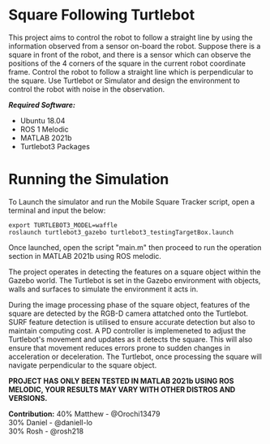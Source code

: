 # Square Following Turtlebot 
This project aims to control the robot to follow a straight line by
using the information observed from a sensor on-board the robot.
Suppose there is a square in front of the robot, and there is a
sensor which can observe the positions of the 4 corners of the
square in the current robot coordinate frame. Control the robot to
follow a straight line which is perpendicular to the square. Use
Turtlebot or Simulator and design the environment to control the
robot with noise in the observation.

<b><i>Required Software:</i></b>
- Ubuntu 18.04
- ROS 1 Melodic
- MATLAB 2021b
- Turtlebot3 Packages

# Running the Simulation
To Launch the simulator and run the Mobile Square Tracker script, open a terminal and input the below:

```
export TURTLEBOT3_MODEL=waffle
roslaunch turtlebot3_gazebo turtlebot3_testingTargetBox.launch 
```

Once launched, open the script "main.m" then proceed to run the operation section in MATLAB 2021b using ROS melodic.

The project operates in detecting the features on a square object within the Gazebo world. The Turtlebot is set in the Gazebo environment with objects, walls and surfaces to simulate the environment it acts in. 

During the image processing phase of the square object, features of the square are detected by the RGB-D camera attatched onto the Turtlebot. SURF feature detection is utilised to ensure accurate detection but also to maintain computing cost. A PD controller is implemeneted to adjust the Turtlebot's movement and updates as it detects the square. This will also ensure that movement reduces errors prone to sudden changes in acceleration or deceleration.
The Turtlebot, once processing the square will navigate perpendicular to the square object.

**PROJECT HAS ONLY BEEN TESTED IN MATLAB 2021b USING ROS MELODIC, YOUR RESULTS MAY VARY WITH OTHER DISTROS AND VERSIONS.**

<b>Contribution:</b>
40% Matthew - @Orochi13479\
30% Daniel - @daniell-lo\
30% Rosh - @rosh218

